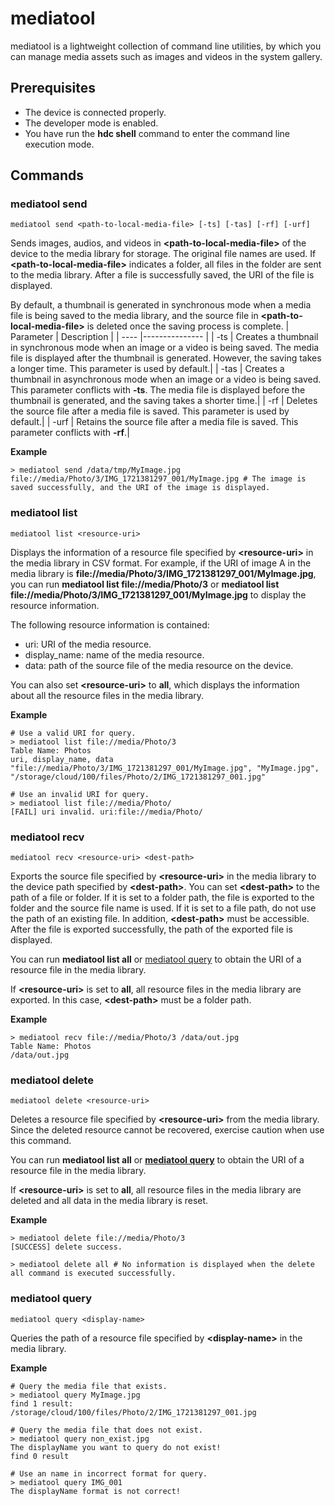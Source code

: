 # mediatool

mediatool is a lightweight collection of command line utilities, by which you can manage media assets such as images and videos in the system gallery.

## Prerequisites

- The device is connected properly.
- The developer mode is enabled.
- You have run the **hdc shell** command to enter the command line execution mode.

## Commands

<!--Del-->

### mediatool send
  
  ```shell
  mediatool send <path-to-local-media-file> [-ts] [-tas] [-rf] [-urf]
  ```
  Sends images, audios, and videos in **\<path-to-local-media-file>** of the device to the media library for storage.  The original file names are used. If **\<path-to-local-media-file>** indicates a folder, all files in the folder are sent to the media library. After a file is successfully saved, the URI of the file is displayed.

  By default, a thumbnail is generated in synchronous mode when a media file is being saved to the media library, and the source file in **\<path-to-local-media-file>** is deleted once the saving process is complete.
   | Parameter              | Description            |
  | ---- |--------------- |
  | -ts | Creates a thumbnail in synchronous mode when an image or a video is being saved. The media file is displayed after the thumbnail is generated. However, the saving takes a longer time. This parameter is used by default.|
  | -tas | Creates a thumbnail in asynchronous mode when an image or a video is being saved. This parameter conflicts with **-ts**. The media file is displayed before the thumbnail is generated, and the saving takes a shorter time.|
  | -rf | Deletes the source file after a media file is saved. This parameter is used by default.|
  | -urf | Retains the source file after a media file is saved. This parameter conflicts with **-rf**.|

  **Example**
  ```shell
  > mediatool send /data/tmp/MyImage.jpg
  file://media/Photo/3/IMG_1721381297_001/MyImage.jpg # The image is saved successfully, and the URI of the image is displayed.
  ```

### mediatool list
  ```shell
  mediatool list <resource-uri>
  ```
  Displays the information of a resource file specified by **\<resource-uri>** in the media library in CSV format.
  For example, if the URI of image A in the media library is **file://media/Photo/3/IMG_1721381297_001/MyImage.jpg**, you can run **mediatool list file://media/Photo/3** or **mediatool list file://media/Photo/3/IMG_1721381297_001/MyImage.jpg** to display the resource information.

  The following resource information is contained:
  - uri: URI of the media resource.
  - display_name: name of the media resource.
  - data: path of the source file of the media resource on the device.

  You can also set **\<resource-uri>** to **all**, which displays the information about all the resource files in the media library.

  **Example**
  ```shell
  # Use a valid URI for query.
  > mediatool list file://media/Photo/3
  Table Name: Photos
  uri, display_name, data
  "file://media/Photo/3/IMG_1721381297_001/MyImage.jpg", "MyImage.jpg", "/storage/cloud/100/files/Photo/2/IMG_1721381297_001.jpg"

  # Use an invalid URI for query.
  > mediatool list file://media/Photo/
  [FAIL] uri invalid. uri:file://media/Photo/
  ```

### mediatool recv

```shell
mediatool recv <resource-uri> <dest-path>
```
Exports the source file specified by **\<resource-uri>** in the media library to the device path specified by **\<dest-path>**. You can set **\<dest-path>** to the path of a file or folder. If it is set to a folder path, the file is exported to the folder and the source file name is used. If it is set to a file path, do not use the path of an existing file. In addition, **\<dest-path>** must be accessible. After the file is exported successfully, the path of the exported file is displayed.

You can run **mediatool list all** or [mediatool query](#mediatool-query) to obtain the URI of a resource file in the media library.

If **\<resource-uri>** is set to **all**, all resource files in the media library are exported. In this case, **\<dest-path>** must be a folder path.

**Example**
```shell
> mediatool recv file://media/Photo/3 /data/out.jpg
Table Name: Photos
/data/out.jpg
```

### mediatool delete

```shell
mediatool delete <resource-uri>
```

Deletes a resource file specified by **\<resource-uri>** from the media library. Since the deleted resource cannot be recovered, exercise caution when use this command.

You can run **mediatool list all** or **[mediatool query](#mediatool-query)** to obtain the URI of a resource file in the media library.

If **\<resource-uri>** is set to **all**, all resource files in the media library are deleted and all data in the media library is reset.

**Example**
```shell
> mediatool delete file://media/Photo/3
[SUCCESS] delete success.

> mediatool delete all # No information is displayed when the delete all command is executed successfully.
```

<!--DelEnd-->

### mediatool query

```shell
mediatool query <display-name>
```
  Queries the path of a resource file specified by **\<display-name>** in the media library.
  
  **Example**

  ```shell
  # Query the media file that exists.
  > mediatool query MyImage.jpg
  find 1 result:
  /storage/cloud/100/files/Photo/2/IMG_1721381297_001.jpg

  # Query the media file that does not exist.
  > mediatool query non_exist.jpg
  The displayName you want to query do not exist!
  find 0 result
  
  # Use an name in incorrect format for query.
  > mediatool query IMG_001
  The displayName format is not correct!
  ```

